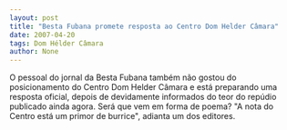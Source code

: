 ```yaml
---
layout: post
title: "Besta Fubana promete resposta ao Centro Dom Helder Câmara"
date: 2007-04-20
tags: Dom Hélder Câmara
author: None
---
```

O pessoal do jornal da Besta Fubana também não gostou do posicionamento do Centro Dom Helder Câmara e está preparando uma resposta oficial, depois de devidamente informados do teor do repúdio publicado ainda agora. Será que vem em forma de poema?
\"A nota do Centro está um primor de burrice\", adianta um dos editores. 